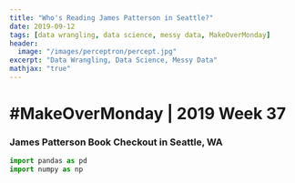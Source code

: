 ```yaml
---
title: "Who's Reading James Patterson in Seattle?"
date: 2019-09-12
tags: [data wrangling, data science, messy data, MakeOverMonday]
header:
  image: "/images/perceptron/percept.jpg"
excerpt: "Data Wrangling, Data Science, Messy Data"
mathjax: "true"
---
```


# #MakeOverMonday | 2019 Week 37
### James Patterson Book Checkout in Seattle, WA


```python
import pandas as pd
import numpy as np
```
